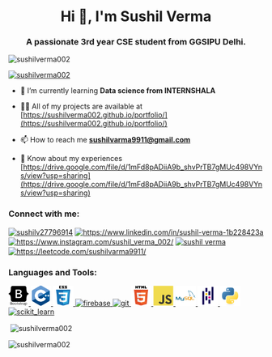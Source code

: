 <h1 align="center">Hi 👋, I'm Sushil Verma</h1>
<h3 align="center">A passionate 3rd year CSE student from GGSIPU Delhi.</h3>

<p align="left"> <img src="https://komarev.com/ghpvc/?username=sushilverma002&label=Profile%20views&color=0e75b6&style=flat" alt="sushilverma002" /> </p>

<p align="left"> <a href="https://github.com/ryo-ma/github-profile-trophy"><img src="https://github-profile-trophy.vercel.app/?username=sushilverma002" alt="sushilverma002" /></a> </p>

- 🌱 I’m currently learning **Data science from INTERNSHALA**

- 👨‍💻 All of my projects are available at [https://sushilverma002.github.io/portfolio/](https://sushilverma002.github.io/portfolio/)

- 📫 How to reach me **sushilvarma9911@gmail.com**

- 📄 Know about my experiences [https://drive.google.com/file/d/1mFd8pADiiA9b_shvPrTB7gMUc498VYns/view?usp=sharing](https://drive.google.com/file/d/1mFd8pADiiA9b_shvPrTB7gMUc498VYns/view?usp=sharing)

<h3 align="left">Connect with me:</h3>
<p align="left">
<a href="https://twitter.com/sushilv27796914" target="blank"><img align="center" src="https://raw.githubusercontent.com/rahuldkjain/github-profile-readme-generator/master/src/images/icons/Social/twitter.svg" alt="sushilv27796914" height="30" width="40" /></a>
<a href="https://linkedin.com/in/https://www.linkedin.com/in/sushil-verma-1b228423a" target="blank"><img align="center" src="https://raw.githubusercontent.com/rahuldkjain/github-profile-readme-generator/master/src/images/icons/Social/linked-in-alt.svg" alt="https://www.linkedin.com/in/sushil-verma-1b228423a" height="30" width="40" /></a>
<a href="https://instagram.com/https://www.instagram.com/sushil_verma_002/" target="blank"><img align="center" src="https://raw.githubusercontent.com/rahuldkjain/github-profile-readme-generator/master/src/images/icons/Social/instagram.svg" alt="https://www.instagram.com/sushil_verma_002/" height="30" width="40" /></a>
<a href="https://www.youtube.com/c/sushil verma" target="blank"><img align="center" src="https://raw.githubusercontent.com/rahuldkjain/github-profile-readme-generator/master/src/images/icons/Social/youtube.svg" alt="sushil verma" height="30" width="40" /></a>
<a href="https://www.leetcode.com/https://leetcode.com/sushilvarma9911/" target="blank"><img align="center" src="https://raw.githubusercontent.com/rahuldkjain/github-profile-readme-generator/master/src/images/icons/Social/leet-code.svg" alt="https://leetcode.com/sushilvarma9911/" height="30" width="40" /></a>
</p>

<h3 align="left">Languages and Tools:</h3>
<p align="left"> <a href="https://getbootstrap.com" target="_blank" rel="noreferrer"> <img src="https://raw.githubusercontent.com/devicons/devicon/master/icons/bootstrap/bootstrap-plain-wordmark.svg" alt="bootstrap" width="40" height="40"/> </a> <a href="https://www.w3schools.com/cpp/" target="_blank" rel="noreferrer"> <img src="https://raw.githubusercontent.com/devicons/devicon/master/icons/cplusplus/cplusplus-original.svg" alt="cplusplus" width="40" height="40"/> </a> <a href="https://www.w3schools.com/css/" target="_blank" rel="noreferrer"> <img src="https://raw.githubusercontent.com/devicons/devicon/master/icons/css3/css3-original-wordmark.svg" alt="css3" width="40" height="40"/> </a> <a href="https://firebase.google.com/" target="_blank" rel="noreferrer"> <img src="https://www.vectorlogo.zone/logos/firebase/firebase-icon.svg" alt="firebase" width="40" height="40"/> </a> <a href="https://git-scm.com/" target="_blank" rel="noreferrer"> <img src="https://www.vectorlogo.zone/logos/git-scm/git-scm-icon.svg" alt="git" width="40" height="40"/> </a> <a href="https://www.w3.org/html/" target="_blank" rel="noreferrer"> <img src="https://raw.githubusercontent.com/devicons/devicon/master/icons/html5/html5-original-wordmark.svg" alt="html5" width="40" height="40"/> </a> <a href="https://developer.mozilla.org/en-US/docs/Web/JavaScript" target="_blank" rel="noreferrer"> <img src="https://raw.githubusercontent.com/devicons/devicon/master/icons/javascript/javascript-original.svg" alt="javascript" width="40" height="40"/> </a> <a href="https://www.mysql.com/" target="_blank" rel="noreferrer"> <img src="https://raw.githubusercontent.com/devicons/devicon/master/icons/mysql/mysql-original-wordmark.svg" alt="mysql" width="40" height="40"/> </a> <a href="https://pandas.pydata.org/" target="_blank" rel="noreferrer"> <img src="https://raw.githubusercontent.com/devicons/devicon/2ae2a900d2f041da66e950e4d48052658d850630/icons/pandas/pandas-original.svg" alt="pandas" width="40" height="40"/> </a> <a href="https://www.python.org" target="_blank" rel="noreferrer"> <img src="https://raw.githubusercontent.com/devicons/devicon/master/icons/python/python-original.svg" alt="python" width="40" height="40"/> </a> <a href="https://scikit-learn.org/" target="_blank" rel="noreferrer"> <img src="https://upload.wikimedia.org/wikipedia/commons/0/05/Scikit_learn_logo_small.svg" alt="scikit_learn" width="40" height="40"/> </a> </p>

<p>&nbsp;<img align="center" src="https://github-readme-stats.vercel.app/api?username=sushilverma002&show_icons=true&locale=en" alt="sushilverma002" /></p>

<p><img align="center" src="https://github-readme-streak-stats.herokuapp.com/?user=sushilverma002&" alt="sushilverma002" /></p>
